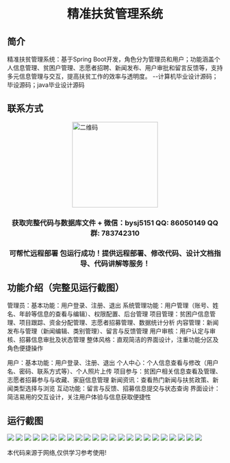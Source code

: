 <p><h1 align="center">精准扶贫管理系统</h1></p>

## 简介
精准扶贫管理系统：基于Spring Boot开发，角色分为管理员和用户；功能涵盖个人信息管理、贫困户管理、志愿者招聘、新闻发布、用户审批和留言反馈等，支持多元信息管理与交互，提高扶贫工作的效率与透明度。    --计算机毕业设计源码；毕设源码；java毕业设计源码


## 联系方式
<img src="https://bs-1329754181.cos.ap-shanghai.myqcloud.com/wx.jpg" alt="二维码" style="display: block; margin: 0 auto;" width="200px">
<p><h3 align="center">获取完整代码与数据库文件 + 微信：bysj5151 QQ: 86050149 QQ群: 783742310</h3></p>
<p><h3 align="center">可帮忙远程部署 包运行成功！提供远程部署、修改代码、设计文档指导、代码讲解等服务！</h3></p>

## 功能介绍（完整见运行截图）
管理员：基本功能：用户登录、注册、退出 系统管理功能：用户管理（账号、姓名、年龄等信息的查看与编辑）、权限配置、后台管理 项目管理：贫困户信息管理、项目跟踪、资金分配管理、志愿者招募管理、数据统计分析 内容管理：新闻发布与管理（新闻编辑、类别管理）、留言与反馈管理 用户审核：用户认定与审核、招募信息审批及状态管理 整体风格：直观简洁的界面设计，注重功能分区及角色便捷操作

用户：基本功能：用户登录、注册、退出 个人中心：个人信息查看与修改（用户名、密码、联系方式等）、个人照片上传 项目参与：贫困户相关信息查看及管理、志愿者招募参与与收藏、家庭信息管理 新闻资讯：查看热门新闻与扶贫政策、新闻类型选择与浏览 互动功能：留言与反馈、招募信息提交与状态查询 界面设计：简洁易用的交互设计，关注用户体验与信息获取便捷性


## 运行截图
![](https://bs-1329754181.cos.ap-shanghai.myqcloud.com/spring/-/img/001.jpg)
![](https://bs-1329754181.cos.ap-shanghai.myqcloud.com/spring/-/img/002.jpg)
![](https://bs-1329754181.cos.ap-shanghai.myqcloud.com/spring/-/img/003.jpg)
![](https://bs-1329754181.cos.ap-shanghai.myqcloud.com/spring/-/img/004.jpg)
![](https://bs-1329754181.cos.ap-shanghai.myqcloud.com/spring/-/img/005.jpg)
![](https://bs-1329754181.cos.ap-shanghai.myqcloud.com/spring/-/img/006.jpg)
![](https://bs-1329754181.cos.ap-shanghai.myqcloud.com/spring/-/img/007.jpg)
![](https://bs-1329754181.cos.ap-shanghai.myqcloud.com/spring/-/img/008.jpg)
![](https://bs-1329754181.cos.ap-shanghai.myqcloud.com/spring/-/img/009.jpg)
![](https://bs-1329754181.cos.ap-shanghai.myqcloud.com/spring/-/img/010.jpg)
![](https://bs-1329754181.cos.ap-shanghai.myqcloud.com/spring/-/img/011.jpg)
![](https://bs-1329754181.cos.ap-shanghai.myqcloud.com/spring/-/img/012.jpg)
![](https://bs-1329754181.cos.ap-shanghai.myqcloud.com/spring/-/img/013.jpg)
![](https://bs-1329754181.cos.ap-shanghai.myqcloud.com/spring/-/img/014.jpg)
![](https://bs-1329754181.cos.ap-shanghai.myqcloud.com/spring/-/img/015.jpg)
![](https://bs-1329754181.cos.ap-shanghai.myqcloud.com/spring/-/img/016.jpg)
![](https://bs-1329754181.cos.ap-shanghai.myqcloud.com/spring/-/img/017.jpg)
![](https://bs-1329754181.cos.ap-shanghai.myqcloud.com/spring/-/img/018.jpg)
![](https://bs-1329754181.cos.ap-shanghai.myqcloud.com/spring/-/img/019.jpg)
![](https://bs-1329754181.cos.ap-shanghai.myqcloud.com/spring/-/img/020.jpg)
![](https://bs-1329754181.cos.ap-shanghai.myqcloud.com/spring/-/img/021.jpg)
![](https://bs-1329754181.cos.ap-shanghai.myqcloud.com/spring/-/img/022.jpg)
![](https://bs-1329754181.cos.ap-shanghai.myqcloud.com/spring/-/img/023.jpg)

<p>本代码来源于网络,仅供学习参考使用!</p>
